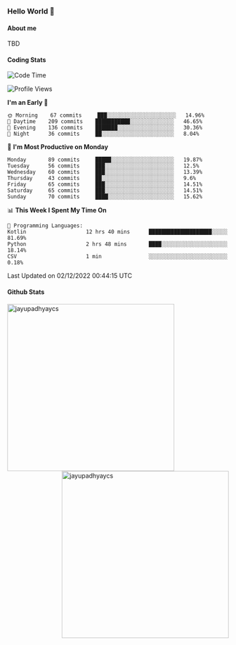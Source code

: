 ### Hello World 👋
#### About me
TBD
#### Coding Stats
<!--START_SECTION:waka-->
![Code Time](http://img.shields.io/badge/Code%20Time-309%20hrs%2019%20mins-blue)

![Profile Views](http://img.shields.io/badge/Profile%20Views-0-blue)

**I'm an Early 🐤** 

```text
🌞 Morning    67 commits     ███░░░░░░░░░░░░░░░░░░░░░░   14.96% 
🌆 Daytime    209 commits    ███████████░░░░░░░░░░░░░░   46.65% 
🌃 Evening    136 commits    ███████░░░░░░░░░░░░░░░░░░   30.36% 
🌙 Night      36 commits     ██░░░░░░░░░░░░░░░░░░░░░░░   8.04%

```
📅 **I'm Most Productive on Monday** 

```text
Monday       89 commits     █████░░░░░░░░░░░░░░░░░░░░   19.87% 
Tuesday      56 commits     ███░░░░░░░░░░░░░░░░░░░░░░   12.5% 
Wednesday    60 commits     ███░░░░░░░░░░░░░░░░░░░░░░   13.39% 
Thursday     43 commits     ██░░░░░░░░░░░░░░░░░░░░░░░   9.6% 
Friday       65 commits     ███░░░░░░░░░░░░░░░░░░░░░░   14.51% 
Saturday     65 commits     ███░░░░░░░░░░░░░░░░░░░░░░   14.51% 
Sunday       70 commits     ████░░░░░░░░░░░░░░░░░░░░░   15.62%

```


📊 **This Week I Spent My Time On** 

```text
💬 Programming Languages: 
Kotlin                   12 hrs 40 mins      ████████████████████░░░░░   81.69% 
Python                   2 hrs 48 mins       ████░░░░░░░░░░░░░░░░░░░░░   18.14% 
CSV                      1 min               ░░░░░░░░░░░░░░░░░░░░░░░░░   0.18%

```


 Last Updated on 02/12/2022 00:44:15 UTC
<!--END_SECTION:waka-->
#### Github Stats

<p  ><img align="left" src="https://github-readme-stats.vercel.app/api/top-langs?username=jayupadhyaycs&theme=tokyonight&show_icons=true&locale=en&layout=compact" alt="jayupadhyaycs" width="380px"  /> 
<img align="right" src="https://github-readme-streak-stats.herokuapp.com/?user=jayupadhyaycs&theme=tokyonight&" alt="jayupadhyaycs" width="380px"/>
</p>




<!--
**JayUpadhyayCS/JayUpadhyayCS** is a ✨ _special_ ✨ repository because its `README.md` (this file) appears on your GitHub profile.

Here are some ideas to get you started:

- 🔭 I’m currently working on ...
- 🌱 I’m currently learning ...
- 👯 I’m looking to collaborate on ...
- 🤔 I’m looking for help with ...
- 💬 Ask me about ...
- 📫 How to reach me: ...
- 😄 Pronouns: ...
- ⚡ Fun fact: ...
-->
